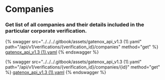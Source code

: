 # Companies

### Get list of all companies and their details included in the particular corporate verification.

{% swagger src="../../../.gitbook/assets/gatenox_api_v1.3 (1).yaml" path="/api/v1/verifications/{verification_id}/companies" method="get" %}
[gatenox_api_v1.3 (1).yaml](<../../../.gitbook/assets/gatenox_api_v1.3 (1).yaml>)
{% endswagger %}

{% swagger src="../../../.gitbook/assets/gatenox_api_v1.3 (1).yaml" path="/api/v1/verifications/{verification_id}/companies/{id}" method="get" %}
[gatenox_api_v1.3 (1).yaml](<../../../.gitbook/assets/gatenox_api_v1.3 (1).yaml>)
{% endswagger %}
